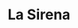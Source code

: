 ---
title: "La Sirena"
url: /barcelona/la-sirena-avinguda-de-la-mare-de-deu-de-montserrat/
shop: Tiefkühl
---
